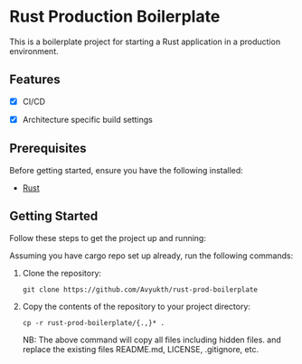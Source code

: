 
# Rust Production Boilerplate

This is a boilerplate project for starting a Rust application in a production environment.

## Features

- [x] CI/CD
- [x] Architecture specific build settings


## Prerequisites

Before getting started, ensure you have the following installed:

- [Rust](https://www.rust-lang.org/tools/install)

## Getting Started

Follow these steps to get the project up and running:

Assuming you have cargo repo set up already, run the following commands:

1. Clone the repository:
   ```shell
   git clone https://github.com/Avyukth/rust-prod-boilerplate
   ```
2. Copy the contents of the repository to your project directory:
   ```shell
   cp -r rust-prod-boilerplate/{.,}* .
   ```

   NB: The above command will copy all files including hidden files. and replace the existing files README.md, LICENSE, .gitignore, etc.



